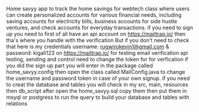 Home savyy app to track the home savings for webtech class where users can create personalized accounts for various financial needs,
including saving accounts for electricity bills, business accounts for side hustle ventures, and check accounts for everyday transactions.
if you need to sign up you need to first of all have an api account on https://mailtrap.io/ then tha's where you handle with the verification
But if you don't need to check that here is my credentials username: rugwirokevin1@gmail.com & password: kigali123 on https://mailtrap.io/
for testing email verification api testing, sending and control
need to change  the token for for verfication if you did the sign up part you will enter in the package called home_savyy.config then open the class called MailConfig.java to change the username and password token in case of your own signup.
if you need to creat the database and tables you will check in my src, main, resources then db_script after open the home_savyy.sql copy them
then put them in msyql or postgress to run the query to build your database and tables with relations
